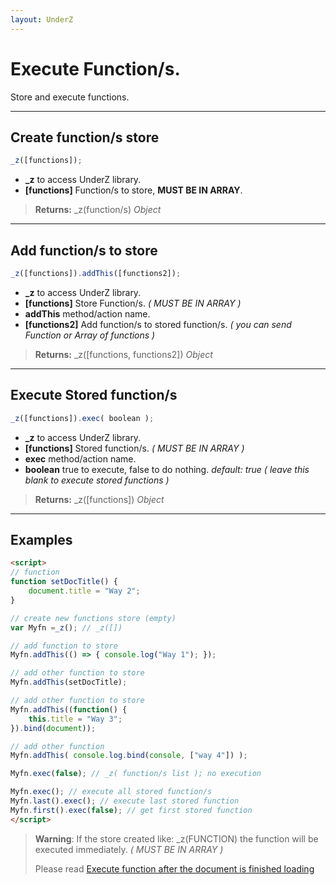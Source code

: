 ```yaml
---
layout: UnderZ
---
```

# Execute Function/s.
Store and execute functions.

***


## Create function/s store
```js
_z([functions]);
```

* **_z** to access UnderZ library.
* **[functions]** Function/s to store, **MUST BE IN ARRAY**.

> **Returns:** \_z(function/s) _Object_


***


## Add function/s to store
```js
_z([functions]).addThis([functions2]);
```

* **_z** to access UnderZ library.
* **[functions]** Store Function/s. _( MUST BE IN ARRAY )_
* **addThis** method/action name.
* **[functions2]** Add function/s to stored function/s.  _( you can send Function or Array of functions )_

> **Returns:** \_z([functions, functions2]) _Object_


***


## Execute Stored function/s
```js
_z([functions]).exec( boolean );
```

* **_z** to access UnderZ library.
* **[functions]** Stored function/s. _( MUST BE IN ARRAY )_
* **exec** method/action name.
* **boolean** true to execute, false to do nothing. _default: true_ _( leave this blank to execute stored functions )_

> **Returns:** \_z([functions]) _Object_


***


## Examples

```html
<script>
// function
function setDocTitle() {
	document.title = "Way 2";
}

// create new functions store (empty)
var Myfn =_z(); // _z([])

// add function to store
Myfn.addThis(() => { console.log("Way 1"); });

// add other function to store
Myfn.addThis(setDocTitle);

// add other function to store
Myfn.addThis((function() {
	this.title = "Way 3";
}).bind(document));

// add other function
Myfn.addThis( console.log.bind(console, ["way 4"]) );

Myfn.exec(false); // _z( function/s list ); no execution

Myfn.exec(); // execute all stored function/s
Myfn.last().exec(); // execute last stored function
Myfn.first().exec(false); // get first stored function
</script>

```

> **Warning**: If the store created like: _z(FUNCTION) the function will be executed immediately. _( MUST BE IN ARRAY )_
> 
> Please read [Execute function after the document is finished loading](http://underz.decodercan.com/UnderZ/-ready()#method-2-short-way)

